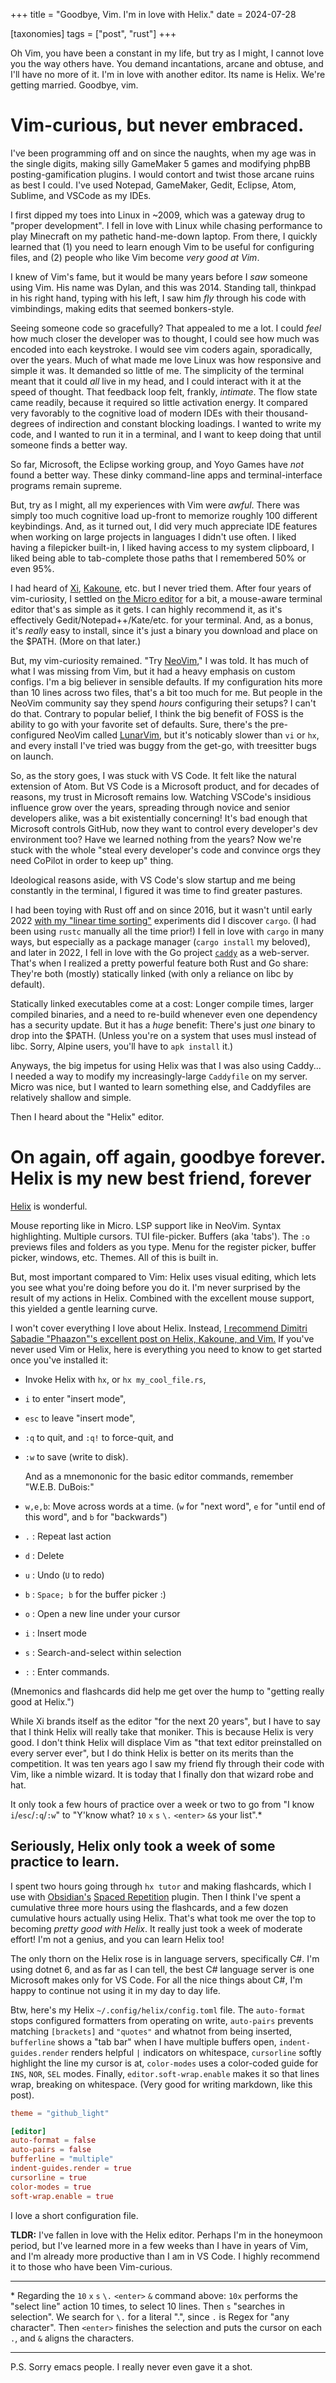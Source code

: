
+++
title = "Goodbye, Vim. I'm in love with Helix."
date = 2024-07-28

[taxonomies]
tags = ["post", "rust"]
+++

Oh Vim, you have been a constant in my life, but try as I might, I cannot love you the way others have. You demand incantations, arcane and obtuse, and I'll have no more of it. I'm in love with another editor. Its name is Helix. We're getting married. Goodbye, vim.

<!-- more -->

# Vim-curious, but never embraced.

I've been programming off and on since the naughts, when my age was in the single digits, making silly GameMaker 5 games and modifying phpBB posting-gamification plugins. I would contort and twist those arcane ruins as best I could.  I've used Notepad, GameMaker, Gedit, Eclipse, Atom, Sublime, and VSCode as my IDEs.

I first dipped my toes into Linux in ~2009, which was a gateway drug to "proper development". I fell in love with Linux while chasing performance to play Minecraft on my pathetic hand-me-down laptop. From there, I quickly learned that (1) you need to learn enough Vim to be useful for configuring files, and (2) people who like Vim become *very good at Vim*. 

I knew of Vim's fame, but it would be many years before I *saw* someone using Vim. His name was Dylan, and this was 2014. Standing tall, thinkpad in his right hand, typing with his left, I saw him _fly_ through his code with vimbindings, making edits that seemed bonkers-style. 

Seeing someone code so gracefully? That appealed to me a lot. I could *feel* how much closer the developer was to thought, I could see how much was encoded into each keystroke. I would see vim coders again, sporadically, over the years. Much of what made me love Linux was how responsive and simple it was. It demanded so little of me. The simplicity of the terminal meant that it could *all* live in my head, and I could interact with it at the speed of thought. That feedback loop felt, frankly, *intimate*. The flow state came readily, because it required so little activation energy. It compared very favorably to the cognitive load of modern IDEs with their thousand-degrees of indirection and constant blocking loadings. I wanted to write my code, and I wanted to run it in a terminal, and I want to keep doing that until someone finds a better way.

So far, Microsoft, the Eclipse working group, and Yoyo Games have *not* found a better way. These dinky command-line apps and terminal-interface programs remain supreme.

But, try as I might, all my experiences with Vim were _awful_. There was simply too much cognitive load up-front to memorize roughly 100 different keybindings. And, as it turned out, I did very much appreciate IDE features when working on large projects in languages I didn't use often. I liked having a filepicker built-in, I liked having access to my system clipboard, I liked being able to tab-complete those paths that I remembered 50% or even 95%.

I had heard of [Xi](https://xi-editor.io/), [Kakoune](https://kakoune.org/), etc. but I never tried them. After four years of vim-curiosity, I settled on [the Micro editor](https://micro-editor.github.io/) for a bit, a mouse-aware terminal editor that's as simple as it gets. I can highly recommend it, as it's effectively Gedit/Notepad++/Kate/etc. for your terminal. And, as a bonus, it's *really* easy to install, since it's just a binary you download and place on the $PATH. (More on that later.)

But, my vim-curiosity remained. "Try [NeoVim](https://neovim.io/)," I was told. It has much of what I was missing from Vim, but it had a heavy emphasis on custom configs. I'm a big believer in sensible defaults. If my configuration hits more than 10 lines across two files, that's a bit too much for me. But people in the NeoVim community say they spend *hours* configuring their setups? I can't do that. Contrary to popular belief, I think the big benefit of FOSS is the ability to go with your favorite set of defaults. Sure, there's the pre-configured NeoVim called [LunarVim](https://www.lunarvim.org/), but it's noticably slower than `vi` or `hx`, and every install I've tried was buggy from the get-go, with treesitter bugs on launch.

So, as the story goes, I was stuck with VS Code. It felt like the natural extension of Atom. But VS Code is a Microsoft product, and for decades of reasons, my trust in Microsoft remains low. Watching VSCode's insidious influence grow over the years, spreading through novice and senior developers alike, was a bit existentially concerning! It's bad enough that Microsoft controls GitHub, now they want to control every developer's dev environment too? Have we learned nothing from the years? Now we're stuck with the whole "steal every developer's code and convince orgs they need CoPilot in order to keep up" thing.

Ideological reasons aside, with VS Code's slow startup and me being constantly in the terminal, I figured it was time to find greater pastures.

I had been toying with Rust off and on since 2016, but it wasn't until early 2022 [with my "linear time sorting"](https://lynndotpy.dev/posts/linear-sorting/) experiments did I discover `cargo`. (I had been using `rustc` manually all the time prior!) I fell in love with `cargo` in many ways, but especially as a package manager (`cargo install` my beloved), and later in 2022, I fell in love with the Go project [`caddy`](https://caddyserver.com/) as a web-server. That's when I realized a pretty powerful feature both Rust and Go share: They're both (mostly) statically linked (with only a reliance on libc by default).

Statically linked executables come at a cost: Longer compile times, larger compiled binaries, and a need to re-build whenever even one dependency has a security update. But it has a *huge* benefit: There's just _one_ binary to drop into the $PATH. (Unless you're on a system that uses musl instead of libc. Sorry, Alpine users, you'll have to `apk install` it.)

Anyways, the big impetus for using Helix was that I was also using Caddy... I needed a way to modify my increasingly-large `Caddyfile` on my server. Micro was nice, but I wanted to learn something else, and Caddyfiles are relatively shallow and simple.

Then I heard about the "Helix" editor.


# On again, off again, goodbye forever. Helix is my new best friend, forever

[Helix](https://helix-editor.com/) is wonderful.

Mouse reporting like in Micro. LSP support like in NeoVim. Syntax highlighting. Multiple cursors. TUI file-picker. Buffers (aka 'tabs'). The `:o` previews files and folders as you type. Menu for the register picker, buffer picker, windows, etc. Themes. All of this is built in.

But, most important compared to Vim: Helix uses visual editing, which lets you see what you're doing before you do it. I'm never surprised by the result of my actions in Helix. Combined with the excellent mouse support, this yielded a gentle learning curve.

I won't cover everything I love about Helix. Instead, [I recommend Dimitri Sabadie "Phaazon"'s excellent post on Helix, Kakoune, and Vim.](https://phaazon.net/blog/more-hindsight-vim-helix-kakoune) If you've never used Vim or Helix, here is everything you need to know to get started once you've installed it:

- Invoke Helix with `hx`, or `hx my_cool_file.rs`,
- `i` to enter "insert mode",
- `esc` to leave "insert mode",
- `:q` to quit, and `:q!` to force-quit, and
- `:w` to save (write to disk).

  And as a mnemononic for the basic editor commands, remember "W.E.B. DuBois:"

- `w,e,b`: Move across words at a time. (`w` for "next word", `e` for "until end of this word", and `b` for "backwards")
- `.` : Repeat last action
- `d` : Delete
- `u` : Undo (`U` to redo)
- `b` : `Space; b` for the buffer picker :)
- `o` : Open a new line under your cursor
- `i` : Insert mode
- `s` : Search-and-select within selection
- `:` : Enter commands.

(Mnemonics and flashcards did help me get over the hump to "getting really good at Helix.")

While Xi brands itself as the editor "for the next 20 years", but I have to say that I think Helix will really take that moniker. This is because Helix is very good. I don't think Helix will displace Vim as "that text editor preinstalled on every server ever", but I do think Helix is better on its merits than the competition.  It was ten years ago I saw my friend fly through their code with Vim, like a nimble wizard. It is today that I finally don that wizard robe and hat. 

It only took a few hours of practice over a week or two to go from "I know `i`/`esc`/`:q`/`:w`" to "Y'know what? `10` `x` `s` `\.` `<enter>` `&`s your list".\*

## Seriously, Helix only took a week of some practice to learn.

I spent two hours going through `hx tutor` and making flashcards, which I use with [Obsidian's](https://obsidian.md/) [Spaced Repetition](https://github.com/st3v3nmw/obsidian-spaced-repetition) plugin. Then I think I've spent a cumulative three more hours using the flashcards, and a few dozen cumulative hours actually using Helix.  That's what took me over the top to becoming *pretty good with Helix*. It really just took a week of moderate effort! I'm not a genius, and you can learn Helix too!

The only thorn on the Helix rose is in language servers, specifically C#. I'm using dotnet 6, and as far as I can tell, the best C# language server is one Microsoft makes only for VS Code. For all the nice things about C#, I'm happy to continue not using it in my day to day life.

Btw, here's my Helix `~/.config/helix/config.toml` file. The `auto-format` stops configured formatters from operating on write, `auto-pairs` prevents matching `[brackets]` and `"quotes"` and whatnot from being inserted, `bufferline` shows a "tab bar" when I have multiple buffers open, `indent-guides.render` renders helpful `|` indicators on whitespace, `cursorline` softly highlight the line my cursor is at, `color-modes` uses a color-coded guide for `INS`, `NOR`, `SEL` modes. Finally, `editor.soft-wrap.enable` makes it so that lines wrap, breaking on whitespace. (Very good for writing markdown, like this post).


```toml
theme = "github_light"

[editor]
auto-format = false
auto-pairs = false
bufferline = "multiple"
indent-guides.render = true
cursorline = true
color-modes = true
soft-wrap.enable = true
```

I love a short configuration file.



**TLDR:** I've fallen in love with the Helix editor. Perhaps I'm in the honeymoon period, but I've learned more in a few weeks than I have in years of Vim, and I'm already more productive than I am in VS Code. I highly recommend it to those who have been Vim-curious.

---

\* Regarding the  `10` `x` `s` `\.` `<enter>` `&` command above: `10x` performs the "select line" action 10 times, to select 10 lines. Then `s` "searches in selection". We search for `\.` for a literal ".", since `.` is Regex for "any character". Then `<enter>` finishes the selection and puts the cursor on each `.`, and `&` aligns the characters.


---

P.S. Sorry emacs people. I really never even gave it a shot.
